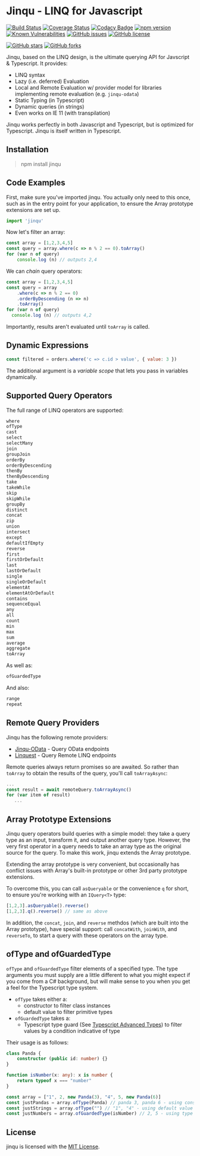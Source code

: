 # Jinqu - LINQ for Javascript

[![Build Status](https://travis-ci.org/jin-qu/jinqu.svg?branch=master)](https://travis-ci.org/jin-qu/jinqu)
[![Coverage Status](https://coveralls.io/repos/github/jin-qu/jinqu/badge.svg?branch=master)](https://coveralls.io/github/jin-qu/jinqu?branch=master)
[![Codacy Badge](https://api.codacy.com/project/badge/Grade/a66f3a091f0f41839817bc6194b73f4f)](https://app.codacy.com/app/umutozel/jinqu?utm_source=github.com&utm_medium=referral&utm_content=jin-qu/jinqu&utm_campaign=Badge_Grade_Dashboard)
[![npm version](https://badge.fury.io/js/jinqu.svg)](https://badge.fury.io/js/jinqu)
<a href="https://snyk.io/test/npm/jinqu"><img src="https://snyk.io/test/npm/jinqu/badge.svg" alt="Known Vulnerabilities" data-canonical-src="https://snyk.io/test/npm/jinqu" style="max-width:100%;"></a>
[![GitHub issues](https://img.shields.io/github/issues/jin-qu/jinqu.svg)](https://github.com/jin-qu/jinqu/issues)
[![GitHub license](https://img.shields.io/badge/license-MIT-blue.svg)](https://raw.githubusercontent.com/jin-qu/jinqu/master/LICENSE)

[![GitHub stars](https://img.shields.io/github/stars/jin-qu/jinqu.svg?style=social&label=Star)](https://github.com/jin-qu/jinqu)
[![GitHub forks](https://img.shields.io/github/forks/jin-qu/jinqu.svg?style=social&label=Fork)](https://github.com/jin-qu/jinqu)

Jinqu, based on the LINQ design, is the ultimate querying API for Javscript & Typescript. It provides:

* LINQ syntax
* Lazy (i.e. deferred) Evaluation
* Local and Remote Evaluation w/ provider model for libraries implementing remote evaluation (e.g. `jinqu-odata`)
* Static Typing (in Typescript)
* Dynamic queries (in strings)
* Even works on IE 11 (with transpilation)

Jinqu works perfectly in both Javascript and Typescript, but is optimized for Typescript. Jinqu is itself written in Typescript.

## Installation

> npm install jinqu

## Code Examples

First, make sure you've imported jinqu. You actually only need to this once, such as in the entry point for your application, to ensure the Array prototype extensions are set up.

```typescript
import 'jinqu'
```
Now let's filter an array:

```typescript
const array = [1,2,3,4,5]
const query = array.where(c => n % 2 == 0).toArray()
for (var n of query)
    console.log (n) // outputs 2,4
```
We can *chain* query operators:

```typescript
const array = [1,2,3,4,5]
const query = array
    .where(c => n % 2 == 0)
    .orderByDescending (n => n)
    .toArray()
for (var n of query)
  console.log (n) // outputs 4,2
```
Importantly, results aren't evaluated until `toArray` is called.

## Dynamic Expressions

```JavaScript
const filtered = orders.where('c => c.id > value', { value: 3 })
```
The additional argument is a *variable scope* that lets you pass in variables dynamically.

## Supported Query Operators

The full range of LINQ operators are supported:

```typescript
where  
ofType  
cast  
select  
selectMany  
join  
groupJoin  
orderBy  
orderByDescending  
thenBy  
thenByDescending  
take  
takeWhile  
skip  
skipWhile  
groupBy  
distinct  
concat  
zip  
union  
intersect  
except  
defaultIfEmpty  
reverse  
first  
firstOrDefault  
last  
lastOrDefault  
single  
singleOrDefault  
elementAt  
elementAtOrDefault  
contains  
sequenceEqual  
any  
all  
count  
min  
max  
sum  
average  
aggregate  
toArray
```

As well as:

```typescript
ofGuardedType
```

And also:

```typescript
range  
repeat
```

## Remote Query Providers

Jinqu has the following remote providers:

 * [Jinqu-OData](https://github.com/jin-qu/jinqu-odata) - Query OData endpoints
 * [Linquest](https://github.com/jin-qu/linquest) - Query Remote LINQ endpoints

Remote queries always return promises so are awaited. So rather than `toArray` to obtain the results of the query, you'll call `toArrayAsync`:

```typescript
...
const result = await remoteQuery.toArrayAsync()
for (var item of result)
   ...
```
## Array Prototype Extensions

Jinqu query operators build queries with a simple model: they take a query type as an input, transform it, and output another query type. However, the very first operator in a query needs to take an array type as the original source for the query. To make this work, jinqu extends the Array prototype.

Extending the array prototype is very convenient, but occasionally has conflict issues with Array's built-in prototype or other 3rd party prototype extensions.

To overcome this, you can call `asQueryable` or the convenience `q` for short, to ensure you're working with an `IQuery<T>` type:

```typescript
[1,2,3].asQueryable().reverse()
[1,2,3].q().reverse() // same as above
```
In addition, the `concat`, `join`, and `reverse` methdos (which are built into the Array prototype), have special support: call `concatWith`, `joinWith`, and `reverseTo`, to start a query with these operators on the array type.

## ofType and ofGuardedType

`ofType` and `ofGuardedType` filter elements of a specified type. The type arguments you must supply are a little different to what you might expect if you come from a C# background, but will make sense to you when you get a feel for the Typescript type system.

 * `ofType` takes either a:
   * constructor to filter class instances
   * default value to filter primitive types
 * `ofGuardedType` takes a:
    * Typescript type guard (See [Typescript Advanced Types](https://www.typescriptlang.org/docs/handbook/advanced-types.html)) to filter values by a condition indicative of type

Their usage is as follows:

```typescript
class Panda {
    constructor (public id: number) {}
}

function isNumber(x: any): x is number {
    return typeof x === "number"
}

const array = ["1", 2, new Panda(3), "4", 5, new Panda(6)]
const justPandas = array.ofType(Panda) // panda 3, panda 6 - using constructor type filter
const justStrings = array.ofType("") // "1", "4" - using default value type filter 
const justNumbers = array.ofGuardedType(isNumber) // 2, 5 - using type guard filter
```

## License

jinqu is licensed with the [MIT License](LICENSE).
